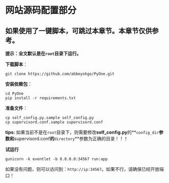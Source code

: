 # 网站源码配置部分

## **如果使用了一键脚本，可跳过本章节。本章节仅供参考。**

**提示：全文默认是在`root`目录下运行。**

**下载脚本**：

```text
git clone https://github.com/abbeyokgo/PyOne.git
```

**安装依赖包**：

```text
cd PyOne
pip install -r requirements.txt
```

**准备文件**：

```text
cp self_config.py.sample self_config.py
cp supervisord.conf.sample supervisord.conf
```

**tips:** 如果当前不是在`root`目录下，则需要修改**self\_config.py**的**`config_dir`**参数和**supervisord.conf**的**`directory`**参数为正确的目录！！！

**试运行**

```text
gunicorn -k eventlet -b 0.0.0.0:34567 run:app
```

如果没有问题，则可以访问到：`http://ip:34567`。如果不行，请确保已经开放端口！

